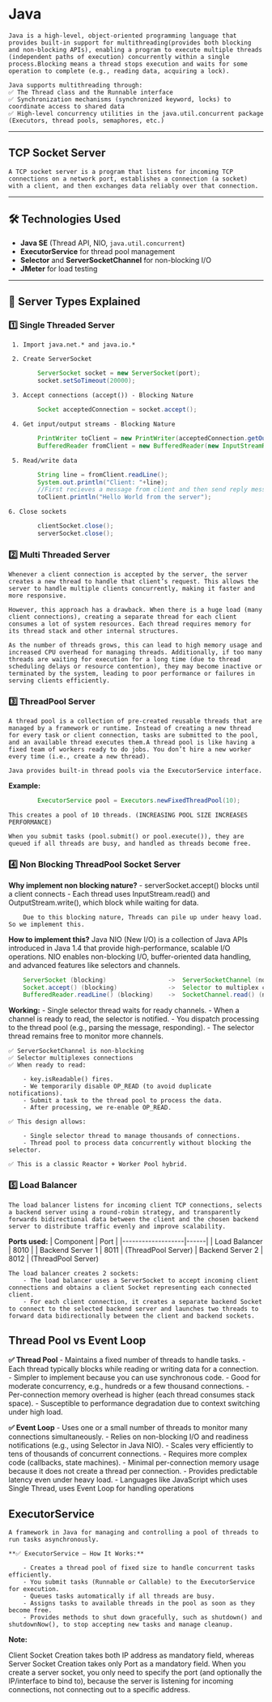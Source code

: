 # Java
    Java is a high-level, object-oriented programming language that provides built-in support for multithreading(provides both blocking and non-blocking APIs), enabling a program to execute multiple threads (independent paths of execution) concurrently within a single process.Blocking means a thread stops execution and waits for some operation to complete (e.g., reading data, acquiring a lock).

    Java supports multithreading through:
    ✅ The Thread class and the Runnable interface
    ✅ Synchronization mechanisms (synchronized keyword, locks) to coordinate access to shared data
    ✅ High-level concurrency utilities in the java.util.concurrent package (Executors, thread pools, semaphores, etc.)

---

## TCP Socket Server
    A TCP socket server is a program that listens for incoming TCP connections on a network port, establishes a connection (a socket) with a client, and then exchanges data reliably over that connection.

---

## 🛠 Technologies Used

- **Java SE** (Thread API, NIO, `java.util.concurrent`)
- **ExecutorService** for thread pool management
- **Selector** and **ServerSocketChannel** for non-blocking I/O
- **JMeter** for load testing

---

## 🚀 Server Types Explained

### 1️⃣  Single Threaded Server
     1. Import java.net.* and java.io.*

     2. Create ServerSocket
```java
        ServerSocket socket = new ServerSocket(port);
        socket.setSoTimeout(20000);
```

     3. Accept connections (accept()) - Blocking Nature 
```java
        Socket acceptedConnection = socket.accept();
```

     4. Get input/output streams - Blocking Nature
```java
        PrintWriter toClient = new PrintWriter(acceptedConnection.getOutputStream(), true);
        BufferedReader fromClient = new BufferedReader(new InputStreamReader(acceptedConnection.getInputStream()));
```
            
     5. Read/write data
```java
        String line = fromClient.readLine();
        System.out.println("Client: "+line);
        //First recieves a message from client and then send reply message to the client
        toClient.println("Hello World from the server");
```

    6. Close sockets
```java
        clientSocket.close();
        serverSocket.close();
```

### 2️⃣ Multi Threaded Server
    Whenever a client connection is accepted by the server, the server creates a new thread to handle that client’s request. This allows the server to handle multiple clients concurrently, making it faster and more responsive.

    However, this approach has a drawback. When there is a huge load (many client connections), creating a separate thread for each client consumes a lot of system resources. Each thread requires memory for its thread stack and other internal structures.

    As the number of threads grows, this can lead to high memory usage and increased CPU overhead for managing threads. Additionally, if too many threads are waiting for execution for a long time (due to thread scheduling delays or resource contention), they may become inactive or terminated by the system, leading to poor performance or failures in serving clients efficiently.

### 3️⃣ ThreadPool Server
    A thread pool is a collection of pre-created reusable threads that are managed by a framework or runtime. Instead of creating a new thread for every task or client connection, tasks are submitted to the pool, and an available thread executes them.A thread pool is like having a fixed team of workers ready to do jobs. You don’t hire a new worker every time (i.e., create a new thread).

    Java provides built-in thread pools via the ExecutorService interface.
**Example:**
```java
        ExecutorService pool = Executors.newFixedThreadPool(10);
```

    This creates a pool of 10 threads. (INCREASING POOL SIZE INCREASES PERFORMANCE)

    When you submit tasks (pool.submit() or pool.execute()), they are queued if all threads are busy, and handled as threads become free.


### 4️⃣ Non Blocking ThreadPool Socket Server
**Why implement non blocking nature?**
        - serverSocket.accept() blocks until a client connects
        - Each thread uses InputStream.read() and OutputStream.write(), which block while waiting for data.

        Due to this blocking nature, Threads can pile up under heavy load. So we implement this.

**How to implement this?**
        Java NIO (New I/O) is a collection of Java APIs introduced in Java 1.4 that provide high-performance, scalable I/O operations. NIO enables non-blocking I/O, buffer-oriented data handling, and advanced features like selectors and channels.

```java
    ServerSocket (blocking)                 ->  ServerSocketChannel (non-blocking)
    Socket.accept() (blocking)              ->  Selector to multiplex connections
    BufferedReader.readLine() (blocking)    ->  SocketChannel.read() (non-blocking)
```

**Working:**
        - Single selector thread waits for ready channels.
        - When a channel is ready to read, the selector is notified.
        - You dispatch processing to the thread pool (e.g., parsing the message, responding).
        - The selector thread remains free to monitor more channels.
    
    ✅ ServerSocketChannel is non-blocking
    ✅ Selector multiplexes connections
    ✅ When ready to read:

        - key.isReadable() fires.
        - We temporarily disable OP_READ (to avoid duplicate notifications).
        - Submit a task to the thread pool to process the data.
        - After processing, we re-enable OP_READ.

    ✅ This design allows:

        - Single selector thread to manage thousands of connections.
        - Thread pool to process data concurrently without blocking the selector.

    ✅ This is a classic Reactor + Worker Pool hybrid.


### 5️⃣ Load Balancer
    The load balancer listens for incoming client TCP connections, selects a backend server using a round-robin strategy, and transparently forwards bidirectional data between the client and the chosen backend server to distribute traffic evenly and improve scalability.

**Ports used:**
    | Component         | Port |
    |-------------------|------|
    | Load Balancer     | 8010 |
    | Backend Server 1  | 8011 | (ThreadPool Server)
    | Backend Server 2  | 8012 | (ThreadPool Server)

    The load balancer creates 2 sockets:
        - The load balancer uses a ServerSocket to accept incoming client connections and obtains a client Socket representing each connected client.
        - For each client connection, it creates a separate backend Socket to connect to the selected backend server and launches two threads to forward data bidirectionally between the client and backend sockets.


## Thread Pool vs Event Loop
**✅ Thread Pool**
    - Maintains a fixed number of threads to handle tasks.
    - Each thread typically blocks while reading or writing data for a connection.
    - Simpler to implement because you can use synchronous code.
    - Good for moderate concurrency, e.g., hundreds or a few thousand connections.
    - Per-connection memory overhead is higher (each thread consumes stack space).
    - Susceptible to performance degradation due to context switching under high load.

**✅ Event Loop**
    - Uses one or a small number of threads to monitor many connections simultaneously.
    - Relies on non-blocking I/O and readiness notifications (e.g., using Selector in Java NIO).
    - Scales very efficiently to tens of thousands of concurrent connections.
    - Requires more complex code (callbacks, state machines).
    - Minimal per-connection memory usage because it does not create a thread per connection.
    - Provides predictable latency even under heavy load.
    - Languages like JavaScript which uses Single Thread, uses Event Loop for handling operations


## ExecutorService
    A framework in Java for managing and controlling a pool of threads to run tasks asynchronously.

    **✅ ExecutorService – How It Works:**

        - Creates a thread pool of fixed size to handle concurrent tasks efficiently.
        - You submit tasks (Runnable or Callable) to the ExecutorService for execution.
        - Queues tasks automatically if all threads are busy.
        - Assigns tasks to available threads in the pool as soon as they become free.
        - Provides methods to shut down gracefully, such as shutdown() and shutdownNow(), to stop accepting new tasks and manage cleanup.















**Note:**

Client Socket Creation takes both IP address as mandatory field, whereas Server Socket Creation takes only Port as a mandatory field.
    When you create a server socket, you only need to specify the port (and optionally the IP/interface to bind to), because the server is listening for incoming connections, not connecting out to a specific address.
